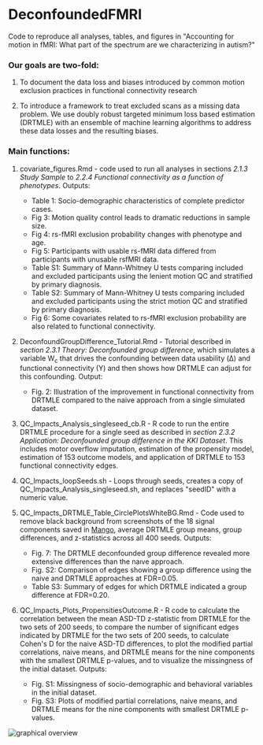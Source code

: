 # DeconfoundedFMRI
Code to reproduce all analyses, tables, and figures in "Accounting for motion in fMRI: What part of the spectrum are we
characterizing in autism?"

### Our goals are two-fold: 
1. To document the data loss and biases introduced by common motion exclusion practices in functional connectivity research

2. To introduce a framework to treat excluded scans as a missing data problem. We use doubly robust targeted minimum loss based estimation (DRTMLE) with an ensemble of machine learning algorithms to address these data losses and the resulting biases.

### Main functions:
1. covariate_figures.Rmd - code used to run all analyses in sections *2.1.3 Study Sample* to *2.2.4 Functional connectivity as a function of phenotypes*. Outputs:
    - Table 1: Socio-demographic characteristics of complete predictor cases.
    - Fig 3: Motion quality control leads to dramatic reductions in sample size.
    - Fig 4: rs-fMRI exclusion probability changes with phenotype and age.
    - Fig 5: Participants with usable rs-fMRI data differed from participants with unusable rsfMRI data.
    - Table S1: Summary of Mann-Whitney U tests comparing included and excluded participants using the lenient motion QC and stratified by primary diagnosis.
    - Table S2: Summary of Mann-Whitney U tests comparing included and excluded participants using the strict motion QC and stratified by primary diagnosis.
    - Fig 6: Some covariates related to rs-fMRI exclusion probability are also related to functional connectivity.

2. DeconfoundGroupDifference_Tutorial.Rmd - Tutorial described in *section 2.3.1 Theory: Deconfounded group difference*, which simulates a variable W<sub>c</sub> that drives the confounding between data usability (Δ) and functional connectivity (Y) and then shows how DRTMLE can adjust for this confounding. Output:
    - Fig. 2: Illustration of the improvement in functional connectivity from DRTMLE compared to the naive approach from a single simulated dataset.

3. QC_Impacts_Analysis_singleseed_cb.R - R code to run the entire DRTMLE procedure for a single seed as described in *section 2.3.2 Application: Deconfounded group difference in the KKI Dataset*. This includes motor overflow imputation, estimation of the propensity model, estimation of 153 outcome models, and application of DRTMLE to 153 functional connectivity edges.

4. QC_Impacts_loopSeeds.sh - Loops through seeds, creates a copy of QC_Impacts_Analysis_singleseed.sh, and replaces "seedID" with a numeric value.

5. QC_Impacts_DRTMLE_Table_CirclePlotsWhiteBG.Rmd - Code used to remove black background from screenshots of the 18 signal components saved in [Mango](http://ric.uthscsa.edu/mango/), average DRTMLE group means, group differences, and z-statistics across all 400 seeds. Outputs: 
    - Fig. 7: The DRTMLE deconfounded group difference revealed more extensive differences than the naıve approach. 
    - Fig. S2: Comparison of edges showing a group difference using the naive and DRTMLE approaches at FDR=0.05.
    - Table S3: Summary of edges for which DRTMLE indicated a group difference at FDR=0.20. 
   
6. QC_Impacts_Plots_PropensitiesOutcome.R - R code to calculate the correlation between the mean ASD-TD z-statistic from DRTMLE for the two sets of 200 seeds, to compare the number of significant edges indicated by DRTMLE for the two sets of 200 seeds, to calculate Cohen's D for the naive ASD-TD differences, to plot the modified partial correlations, naive means, and DRTMLE means for the nine components with the smallest DRTMLE p-values, and to visualize the missingness of the initial dataset. Outputs:
    - Fig. S1: Missingness of socio-demographic and behavioral variables in the initial dataset.
    - Fig. S3: Plots of modified partial correlations, naive means, and DRTMLE means for the nine components with smallest DRTMLE p-values.


![graphical overview](https://github.com/mbnebel/DeconfoundedFMRI/blob/thebrisklab-main/graphicalOverview.png)


